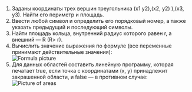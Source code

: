 1. Заданы координаты трех вершин треугольника  (х1 у2),(х2, у2) ),(х3, у3). Найти его периметр и площадь.
2. Ввести любой символ и определить его порядковый номер, а также указать предыдущий и последующий символы.
3. Найти площадь кольца, внутренний радиус которого равен r, а внешний — R (R> r).
4. Вычислить значение выражения по формуле (все переменные принимают действительные значения): <br>
![Formula picture](https://sun9-9.userapi.com/impg/L-QIcw_OqbgHcBd4hrkICFxF0-N2N692CYHe9A/xRvPDvvKMUg.jpg?size=291x75&quality=96&sign=69f6099c31e3b217994ff9a5016ffc78&type=album) <br>
5. Для данных областей составить линейную программу, которая печатает true, если точка с координатами (х, у)
принадлежит закрашенной области, и false — в противном случае:
![Picture of areas](https://sun9-46.userapi.com/impg/Sa8e6WhAGvaZSnFbMiToySN43muf5MZ6fuBTKg/lsLUqlsqgyU.jpg?size=749x203&quality=96&sign=e4613b0296a10c03b3db86d3516123fc&type=album)